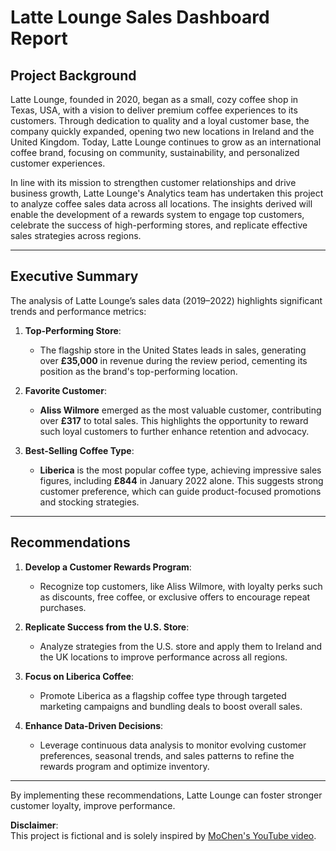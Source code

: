 # **Latte Lounge Sales Dashboard Report**

## **Project Background**
Latte Lounge, founded in 2020, began as a small, cozy coffee shop in Texas, USA, with a vision to deliver premium coffee experiences to its customers. Through dedication to quality and a loyal customer base, the company quickly expanded, opening two new locations in Ireland and the United Kingdom. Today, Latte Lounge continues to grow as an international coffee brand, focusing on community, sustainability, and personalized customer experiences.

In line with its mission to strengthen customer relationships and drive business growth, Latte Lounge's Analytics team has undertaken this project to analyze coffee sales data across all locations. The insights derived will enable the development of a rewards system to engage top customers, celebrate the success of high-performing stores, and replicate effective sales strategies across regions.  

---

## **Executive Summary**
The analysis of Latte Lounge’s sales data (2019–2022) highlights significant trends and performance metrics:

1. **Top-Performing Store**:  
   - The flagship store in the United States leads in sales, generating over **£35,000** in revenue during the review period, cementing its position as the brand's top-performing location.

2. **Favorite Customer**:  
   - **Aliss Wilmore** emerged as the most valuable customer, contributing over **£317** to total sales. This highlights the opportunity to reward such loyal customers to further enhance retention and advocacy.

3. **Best-Selling Coffee Type**:  
   - **Liberica** is the most popular coffee type, achieving impressive sales figures, including **£844** in January 2022 alone. This suggests strong customer preference, which can guide product-focused promotions and stocking strategies.

---

## **Recommendations**
1. **Develop a Customer Rewards Program**:
   - Recognize top customers, like Aliss Wilmore, with loyalty perks such as discounts, free coffee, or exclusive offers to encourage repeat purchases.

2. **Replicate Success from the U.S. Store**:
   - Analyze strategies from the U.S. store and apply them to Ireland and the UK locations to improve performance across all regions.

3. **Focus on Liberica Coffee**:
   - Promote Liberica as a flagship coffee type through targeted marketing campaigns and bundling deals to boost overall sales.

4. **Enhance Data-Driven Decisions**:
   - Leverage continuous data analysis to monitor evolving customer preferences, seasonal trends, and sales patterns to refine the rewards program and optimize inventory.

---

By implementing these recommendations, Latte Lounge can foster stronger customer loyalty, improve performance.




**Disclaimer**:  
This project is fictional and is solely inspired by [MoChen's YouTube video](https://www.youtube.com/watch?v=m13o5aqeCbM&list=PLodYDTuHA29aa_5UPCNg_g5fyleHxTZPU&index=4).



